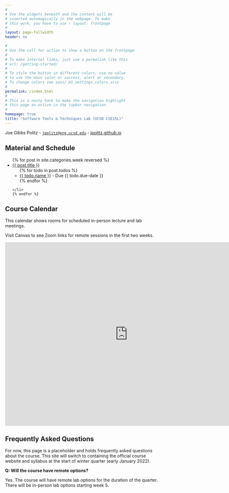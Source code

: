 ```yaml
---
#
# Use the widgets beneath and the content will be
# inserted automagically in the webpage. To make
# this work, you have to use › layout: frontpage
#
layout: page-fullwidth
header: no

#
# Use the call for action to show a button on the frontpage
#
# To make internal links, just use a permalink like this
# url: /getting-started/
#
# To style the button in different colors, use no value
# to use the main color or success, alert or secondary.
# To change colors see sass/_01_settings_colors.scss
#
permalink: /index.html
#
# This is a nasty hack to make the navigation highlight
# this page as active in the topbar navigation
#
homepage: true
title: "Software Tools & Techniques Lab (UCSD CSE15L)"
---
```


Joe Gibbs Politz - <code>jpolitz@eng.ucsd.edu</code> -  [jpolitz.github.io](https://jpolitz.github.io)

## Material and Schedule

<ul class="material">
    {% for post in site.categories.week reversed %}
    <li class="{% if post.current %}current{% else %}gray{% endif %}">
    <a href="{{ site.url }}{{ site.baseurl }}{{ post.url }}">{{ post.title }}</a>
    <ul>
      {% for todo in post.todos %}
      <li><a href="{{ todo.url }}">{{ todo.name }}</a> - Due {{ todo.due-date }}</li>
      {% endfor %}
    </ul>
    
    </li>
    {% endfor %}
</ul>

## Course Calendar

This calendar shows rooms for scheduled in-person lecture and lab meetings.

Visit Canvas to see Zoom links for remote sessions in the first two weeks.

<iframe src="https://calendar.google.com/calendar/embed?src=c_qr732udb46jbievpbp102ekjmc%40group.calendar.google.com&ctz=America%2FLos_Angeles&mode=WEEK" style="border: 0" width="800" height="600" frameborder="0" scrolling="no"></iframe>

## Frequently Asked Questions

For now, this page is a placeholder and holds frequently asked questions about
the course. This site will switch to containing the official course website and
syllabus at the start of winter quarter (early January 2022).


**Q: Will the course have remote options?**

Yes. The course will have remote lab options for the duration of the quarter.
There will be in-person lab options starting week 5.